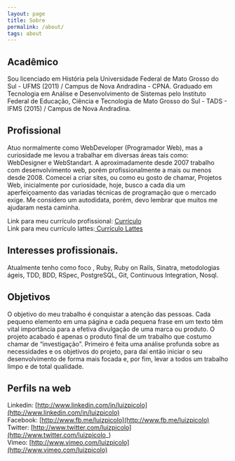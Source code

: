 ```yaml
---
layout: page
title: Sobre
permalink: /about/
tags: about
---
```


## Acadêmico

Sou licenciado em História pela Universidade Federal de Mato Grosso do Sul - UFMS (2011) / Campus de Nova Andradina - CPNA. Graduado em Tecnologia em Análise e Desenvolvimento de Sistemas pelo Instituto Federal de Educação, Ciência e Tecnologia de Mato Grosso do Sul - TADS - IFMS (2015) / Campus de Nova Andradina.

## Profissional

Atuo normalmente como WebDeveloper (Programador Web), mas a curiosidade me levou a trabalhar em diversas áreas tais como: WebDesigner e WebStandart. A aproximadamente desde 2007 trabalho com desenvolvimento web, porém profissionalmente a mais ou menos desde 2008. Comecei a criar sites, ou como eu gosto de chamar, Projetos Web, inicialmente por curiosidade, hoje, busco a cada dia um aperfeiçoamento das variadas técnicas de programação que o mercado exige. Me considero um autodidata, porém, devo lembrar que muitos me ajudaram nesta caminha.

Link para meu currículo profissional: [Currículo](https://github.com/luizpicolo/curriculo/blob/master/README.md)    
Link para meu currículo lattes:[ Currículo Lattes](http://buscatextual.cnpq.br/buscatextual/visualizacv.do?id=K4442275P6  )    

## Interesses profissionais.

Atualmente tenho como foco , Ruby, Ruby on Rails, Sinatra, metodologias ágeis, TDD, BDD, RSpec, PostgreSQL, Git, Continuous Integration, Nosql.

## Objetivos

O objetivo do meu trabalho é conquistar a atenção das pessoas. Cada pequeno elemento em uma página e cada pequena frase em um texto têm vital importância para a efetiva divulgação de uma marca ou produto. O projeto acabado é apenas o produto final de um trabalho que costumo chamar de “investigação”. Primeiro é feita uma análise profunda sobre as necessidades e os objetivos do projeto, para daí então iniciar o seu desenvolvimento de forma mais focada e, por fim, levar a todos um trabalho limpo e de total qualidade.

## Perfils na web

Linkedin: [http://www.linkedin.com/in/luizpicolo](http://www.linkedin.com/in/luizpicolo)    
Facebook: [http://www.fb.me/luizpicolo](http://www.fb.me/luizpicolo)     
Twitter: [http://www.twitter.com/luizpicolo](http://www.twitter.com/luizpicolo_)      
Vimeo: [http://www.vimeo.com/luizpicolo](http://www.vimeo.com/luizpicolo)      
